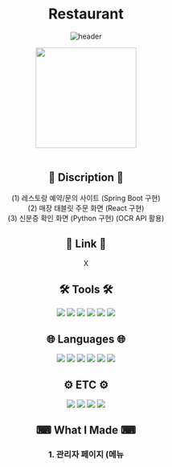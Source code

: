 <div align="center">

# Restaurant

![header](https://capsule-render.vercel.app/api?type=waving&color=76D1FA&height=300&section=header&text=강남그린아카데미%203차%20프로젝트%20(레스토랑)&fontSize=30&fontColor=FFFFFF)

<img src="https://user-images.githubusercontent.com/116334811/229307210-7612e51a-9013-43fc-8e20-0ae353e1b28d.jpg" height="200">


</div>
<br>
<div align="center">

## 📄 Discription 📄
(1) 레스토랑 예약/문의 사이트 (Spring Boot 구현)
<br>
(2) 매장 태블릿 주문 화면 (React 구현)
<br>
(3) 신분증 확인 화면 (Python 구현) (OCR API 활용)
<br>

## 🔗 Link 🔗
X
<br>

## 🛠 Tools 🛠
<img src="https://img.shields.io/badge/Spring-6DB33F?style=flat&logo=spring&logoColor=white">
<img src="https://img.shields.io/badge/Spring Boot-6DB33F?style=flat&logo=springboot&logoColor=white">
<img src="https://img.shields.io/badge/Node.js-339933?style=flat&logo=node.js&logoColor=white">
<img src="https://img.shields.io/badge/Visual Studio Code-007ACC?style=flat&logo=visualstudiocode&logoColor=white">
<img src="https://img.shields.io/badge/Apache Tomcat-F8DC75?style=flat&logo=apachetomcat&logoColor=black">
<img src="https://img.shields.io/badge/Oracle-F80000?style=flat&logo=oracle&logoColor=white">
<br>

## 🌐 Languages 🌐
<img src="https://img.shields.io/badge/JAVA-007396?style=flat&logo=openjdk&logoColor=white">
<img src="https://img.shields.io/badge/Python-3776AB?style=flat&logo=python&logoColor=white">
<img src="https://img.shields.io/badge/JQUERY-0769AD?style=flat&logo=jquery&logoColor=white">
<img src="https://img.shields.io/badge/CSS3-1572B6?style=flat&logo=css3&logoColor=white">
<img src="https://img.shields.io/badge/JavaScript-F7DF1E?style=flat&logo=javascript&logoColor=black">
<img src="https://img.shields.io/badge/HTML5-E34F26?style=flat&logo=html5&logoColor=white">
<br>

## ⚙ ETC ⚙
<img src="https://img.shields.io/badge/JPA-6DB33F?style=flat&logo=jpa&logoColor=white">
<img src="https://img.shields.io/badge/Bootstrap-7952B3?style=flat&logo=bootstrap&logoColor=white">
<img src="https://img.shields.io/badge/GitHub-181717?style=flat&logo=github&logoColor=white">
<img src="https://img.shields.io/badge/Git-F05032?style=flat&logo=git&logoColor=white">

<br>

## ⌨ What I Made ⌨
<h3>1. 관리자 페이지 (메뉴</h3>
<h4></h4>
<img src="">
<br><br>
<h4></h4>
<img src="">
<br><br>
<h4></h4>
<img src="">
<br><br>

</div>